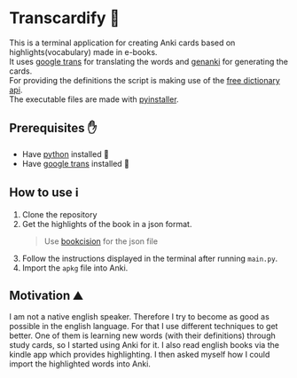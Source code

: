 # Transcardify 🌠
This is a terminal application for creating Anki cards based on highlights(vocabulary) made in e-books.   
It uses [google trans](https://pypi.org/project/googletrans/) for translating the words and [genanki](https://github.com/kerrickstaley/genanki) for generating the cards.  
For providing the definitions the script is making use of the [free dictionary api](https://dictionaryapi.dev/).  
The executable files are made with [pyinstaller](https://pyinstaller.org/en/stable/).


## Prerequisites ✋
- Have [python](https://www.python.org/downloads/) installed 🐍
- Have [google trans](https://pypi.org/project/googletrans/) installed 💬

## How to use ℹ️
1. Clone the repository
2. Get the highlights of the book in a json format.
    > Use [bookcision](https://readwise.io/bookcision) for the json file 
3. Follow the instructions displayed in the terminal after running `main.py`.
4. Import the `apkg` file into Anki.

## Motivation ⛰️
I am not a native english speaker. Therefore I try to become as good as possible in the english language. For that I use different techniques to get better. One of them is learning new words (with their definitions) through study cards, so I started using Anki for it. I also read english books via the kindle app which provides highlighting. I then asked myself how I could import the highlighted words into Anki.
